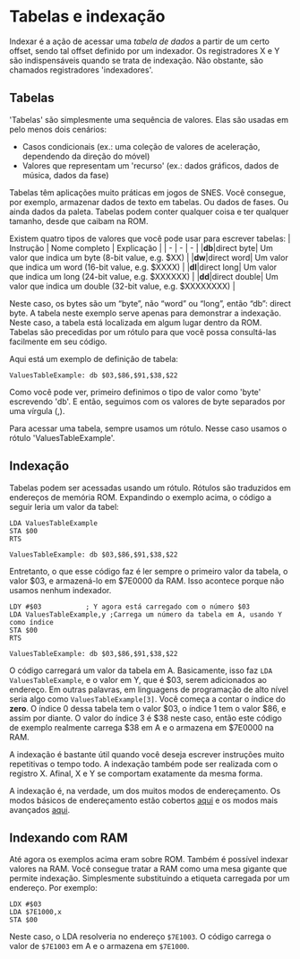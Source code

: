 # Tabelas e indexação
Indexar é a ação de acessar uma *tabela de dados* a partir de um certo offset, sendo tal offset definido por um indexador. Os registradores X e Y são indispensáveis quando se trata de indexação. Não obstante, são chamados registradores 'indexadores'.

## Tabelas
'Tabelas' são simplesmente uma sequência de valores. Elas são usadas em pelo menos dois cenários:
* Casos condicionais (ex.: uma coleção de valores de aceleração, dependendo da direção do móvel)
* Valores que representam um 'recurso' (ex.: dados gráficos, dados de música, dados da fase)

Tabelas têm aplicações muito práticas em jogos de SNES. Você consegue, por exemplo, armazenar dados de texto em tabelas. Ou dados de fases. Ou ainda dados da paleta. Tabelas podem conter qualquer coisa e ter qualquer tamanho, desde que caibam na ROM.

Existem quatro tipos de valores que você pode usar para escrever tabelas:
| Instrução | Nome completo | Explicação                                                   |
| - | - | - |
|**db**|direct byte| Um valor que indica um byte (8-bit value, e.g. $XX) |
|**dw**|direct word| Um valor que indica um word (16-bit value, e.g. $XXXX) |
|**dl**|direct long| Um valor que indica um long (24-bit value, e.g. $XXXXXX) |
|**dd**|direct double| Um valor que indica um double (32-bit value, e.g. $XXXXXXXX) |

Neste caso, os bytes são um “byte”, não “word” ou “long”, então “db”: direct byte. A tabela neste exemplo serve apenas para demonstrar a indexação. Neste caso, a tabela está localizada em algum lugar dentro da ROM. Tabelas são precedidas por um rótulo para que você possa consultá-las facilmente em seu código.

Aqui está um exemplo de definição de tabela:
```
ValuesTableExample: db $03,$86,$91,$38,$22
```
Como você pode ver, primeiro definimos o tipo de valor como 'byte' escrevendo 'db'. E então, seguimos com os valores de byte separados por uma vírgula (,).

Para acessar uma tabela, sempre usamos um rótulo. Nesse caso usamos o rótulo 'ValuesTableExample'.

## Indexação
Tabelas podem ser acessadas usando um rótulo. Rótulos são traduzidos em endereços de memória ROM. Expandindo o exemplo acima, o código a seguir leria um valor da tabel:

```
LDA ValuesTableExample
STA $00
RTS

ValuesTableExample: db $03,$86,$91,$38,$22
```
Entretanto, o que esse código faz é ler sempre o primeiro valor da tabela, o valor $03, e armazená-lo em  $7E0000 da RAM. Isso acontece porque não usamos nenhum indexador.

```
LDY #$03           ; Y agora está carregado com o número $03
LDA ValuesTableExample,y ;Carrega um número da tabela em A, usando Y como índice
STA $00
RTS

ValuesTableExample: db $03,$86,$91,$38,$22
```
O código carregará um valor da tabela em A. Basicamente, isso faz `LDA ValuesTableExample`, e o valor em Y, que é $03, serem adicionados ao endereço. Em outras palavras, em linguagens de programação de alto nível seria algo como `ValuesTableExample[3]`. Você começa a contar o índice do **zero**. O índice 0 dessa tabela tem o valor $03, o índice 1 tem o valor $86, e assim por diante. O valor do índice 3 é $38 neste caso, então este código de exemplo realmente carrega $38 em A e o armazena em $7E0000 na RAM.

A indexação é bastante útil quando você deseja escrever instruções muito repetitivas o tempo todo. A indexação também pode ser realizada com o registro X. Afinal, X e Y se comportam exatamente da mesma forma.

A indexação é, na verdade, um dos muitos modos de endereçamento. Os modos básicos de endereçamento estão cobertos [aqui](https://github.com/Ersanio/snes-assembly-book/blob/master/docs/the-basics/addressing.md) e os modos mais avançados [aqui](https://github.com/Ersanio/snes-assembly-book/blob/master/docs/indepth/addressing.md).

## Indexando com RAM
Até agora os exemplos acima eram sobre ROM. Também é possível indexar valores na RAM. Você consegue tratar a RAM como uma mesa gigante que permite indexação. Simplesmente substituindo a etiqueta carregada por um endereço. Por exemplo:

```
LDX #$03
LDA $7E1000,x
STA $00
```
Neste caso, o LDA resolveria no endereço `$7E1003`. O código carrega o valor de `$7E1003` em A e o armazena em `$7E1000`.